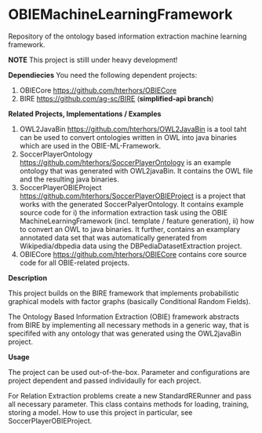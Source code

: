 # OBIEMachineLearningFramework

Repository of the ontology based information extraction machine learning framework.

**NOTE** This project is stilll under heavy development!

**Dependiecies**
You need the following dependent projects:

1)  OBIECore https://github.com/hterhors/OBIECore
2)  BIRE https://github.com/ag-sc/BIRE  (**simplified-api branch**)

**Related Projects, Implementations / Examples**
1) OWL2JavaBin https://github.com/hterhors/OWL2JavaBin is a tool taht can be used to convert ontologies written in OWL into java binaries which are used in the OBIE-ML-Framework.
2) SoccerPlayerOntology https://github.com/hterhors/SoccerPlayerOntology is an example ontology that was generated with OWL2javaBin. It contains the OWL file and the resulting java binaries. 
3) SoccerPlayerOBIEProject https://github.com/hterhors/SoccerPlayerOBIEProject is a project that works with the generated SoccerPalyerOntology. It contains example source code for
  i) the information extraction task using the OBIE MachineLearningFramework (incl. template / feature generation), 
  ii) how to convert an OWL to java binaries. 
  It further, contains an examplary annotated data set that was automatically generated from Wikipedia/dbpedia data using the DBPediaDatasetExtraction project.
4)  OBIECore https://github.com/hterhors/OBIECore contains core source code for all OBIE-related projects. 

**Description**

This project builds on the BIRE framework that implements probabilistic graphical models with factor graphs (basically Conditional Random Fields). 

The Ontology Based Information Extraction (OBIE) framework abstracts from BIRE by implementing all necessary methods in a generic way, that is specififed with any ontology that was generated using the OWL2javaBin project. 

**Usage**

The project can be used out-of-the-box. Parameter and configurations are project dependent and passed individaully for each project.


For Relation Extraction problems create a new StandardRERunner and pass all necessary parameter.
This class contains methods for loading, training, storing a model. 
How to use this project in particular, see SoccerPlayerOBIEProject.


